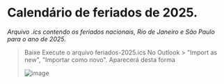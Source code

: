 # Calendário de feriados de 2025.

_Arquivo .ics contendo os feriados nacionais, Rio de Janeiro e São Paulo para o ano de 2025._

> Baixe
> Execute o arquivo feriados-2025.ics
> No Outlook > "Import as new", "Importar como novo".
> Aparecerá desta forma
> 
> ![image](https://github.com/user-attachments/assets/08ad71aa-8101-4bcc-baca-7c54eba5ef7f)


